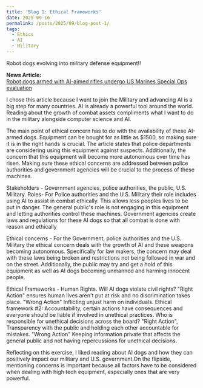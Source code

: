 ```yaml
---
title: 'Blog 1: Ethical Frameworks'
date: 2025-09-16
permalink: /posts/2025/09/blog-post-1/
tags:
  - Ethics
  - AI
  - Military 
---
```


Robot dogs evolving into military defense equipment!!

**News Article:**  
[Robot dogs armed with AI-aimed rifles undergo US Marines Special Ops evaluation](https://arstechnica.com/gadgets/2024/05/robot-dogs-armed-with-ai-targeting-rifles-undergo-us-marines-special-ops-evaluation/)

I chose this article because I want to join the Military and advancing AI is a big step for many countries. AI is already a powerful tool around the world. Reading about the growth of combat assets compliments what I want to do in the military alongside computer science and AI.

The main point of ethical concern has to do with the availability of these AI-armed dogs. Equipment can be bought for as little as $1500, so making sure it is in the right hands is crucial. The article states that police departments are considering using this equipment against suspects. Additionally, the concern that this equipment will become more autonomous over time has risen. Making sure these ethical concerns are addressed between police authorities and government agencies will be crucial to the process of these machines.

Stakeholders - Government agencies, police authorities, the public, U.S. Military.
Roles- For Police authorities and the U.S. Military their role includes using AI to assist in combat ethically. This allows less peoples lives to be put in danger. The general public's role is not engaging in this equipment and letting authorities control these machines. Government agencies create laws and regulations for these AI dogs so that all combat is done with reason and ethically

Ethical concerns - For the Government, police authorities and the U.S. Military the ethical concern deals with the growth of AI and these weapons becoming autonomous. Specifically for law makers, the concern may deal with these laws being broken and restrictions not being followed in war and on the street. Additionally, the public may try and get a hold of this equipment as well as AI dogs becoming unmanned and harming innocent people.

Ethical Frameworks - Human Rights. Will AI dogs violate civil rights? "Right Action" ensures human lives aren't put at risk and no discrimination takes place. "Wrong Action" Inflicting unjust harm on individuals. Ethical framework #2: Accountability, certain actions have consequences and everyone should be liable if involved in unethical practices. Who is responsible for unethical decisions across the board? "Right Action", Transparency with the public and holding each other accountable for mistakes. "Wrong Action" Keeping information private that affects the general public and not having repercussions for unethical decisions.

Reflecting on this exercise, I liked reading about AI dogs and how they can positively impact our military and U.S. government.On the flipside, mentioning concerns is important because all factors have to be considered when dealing with high tech equipment, especially ones that are very powerful.


